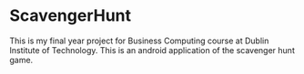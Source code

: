 # ScavengerHunt
This is my final year project for Business Computing course at Dublin Institute of Technology.
This is an android application of the scavenger hunt game. 
